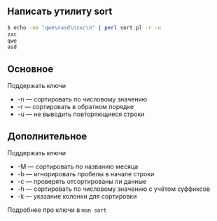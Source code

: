 ## Написать утилиту sort

```sh
$ echo -ne "qwe\nasd\nzxc\n" | perl sort.pl -r -u
zxc
qwe
asd
```

## Основное

Поддержать ключи
* -n — сортировать по числовому значению
* -r — сортировать в обратном порядке
* -u — не выводить повторяющиеся строки

## Дополнительное

Поддержать ключи
* -M — сортировать по названию месяца
* -b — игнорировать пробелы в начале строки
* -c — проверять отсортированы ли данные
* -h — сортировать по числовому значению с учётом суффиксов
* -k — указание колонки для сортировки

Подробнее про ключи в `man sort`
